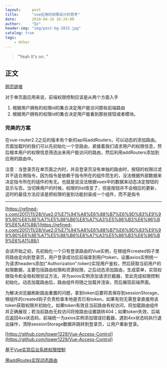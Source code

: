 ```yaml
---
layout:     post
title:      "vue应用的权限设计的思考"
date:       2018-04-16 16:24:00
author:     "Qz"
header-img: "img/post-bg-2015.jpg"
catalog: true
tags:
    - Other
---
```


> “Yeah It's on. ”


## 正文
[网页链接](https://github.com/JesseZhao1990/blog/issues/64)

对于单页面应用来说，前端权限控制应该是从两个方面入手

1. 根据用户拥有的权限id的集合决定用户能访问那些前端路由
2. 根据用户拥有的权限id的集合决定用户能看到那些按钮或者模块。

### 完美的方案
在vue-router2.2之后的版本有个新的api叫addRouters，可以动态的添加路由。页面加载时的我们可以先初始化一个空路由，紧接着我们请求用户的权限信息，然后根本用户的权限信息筛选出来用户能访问的路由，然后利用addRouters添加到应用的路由中。

注意：当登录页在单页面之内时，并且登录页没有单独的路由时，按钮的权限过滤并不适合用指令，因为指令是依赖于指令所在的组件而生的，没法根据外部数据来决定指令所在的组件的有无。也就是说没法根据vuex中的数据来动态决定按钮的显示与否。当切换用户的时候，权限的list改变了，但是按钮并不会相应的更新，这时的最佳方法应该是把权限的鉴别功能封装成一个组件，而不是指令


----------


[https://refined-x.com/2017/11/28/Vue2.0%E7%94%A8%E6%88%B7%E6%9D%83%E9%99%90%E6%8E%A7%E5%88%B6%E8%A7%A3%E5%86%B3%E6%96%B9%E6%A1%88/](https://refined-x.com/2017/11/28/Vue2.0%E7%94%A8%E6%88%B7%E6%9D%83%E9%99%90%E6%8E%A7%E5%88%B6%E8%A7%A3%E5%86%B3%E6%96%B9%E6%A1%88/)




会话开始之初，先初始化一个只有登录路由的Vue实例，在根组件created钩子里将路由定向到登录页，用户登录成功后前端拿到用户token，设置axios实例统一为请求headers添加{"Authorization":token}实现用户鉴权，然后获取当前用户的权限数据，主要包括路由权限和资源权限，之后动态添加路由，生成菜单，实现权限指令和全局权限验证方法，并为axios实例添加请求拦截器，至此完成权限控制初始化。动态加载路由后，路由组件将随之加载并渲染，而后展现前端界面。

为解决浏览器刷新路由重置的问题，拿到token后要将其保存到sessionStorage，根组件的created钩子负责检查本地是否已有token，如果有则无需登录直接用该token获取权限并初始化，如果token有效且当前路由有权访问，将加载路由组件并正确展现；若当前路由无权访问将按路由设置跳转404；如果token失效，后端应返回4xx状态码，前端统一为axios实例添加错误拦截器，遇到4xx状态码执行退出操作，清除sessionStorage数据并跳转到登录页，让用户重新登录。


[https://github.com/tower1229/Vue-Access-Control](https://github.com/tower1229/Vue-Access-Control)



[基于Vue实现后台系统权限控制 ](https://refined-x.com/2017/08/29/%E5%9F%BA%E4%BA%8EVue%E5%AE%9E%E7%8E%B0%E5%90%8E%E5%8F%B0%E7%B3%BB%E7%BB%9F%E6%9D%83%E9%99%90%E6%8E%A7%E5%88%B6/)



[用addRoutes实现动态路由](https://refined-x.com/2017/09/01/%E7%94%A8addRoutes%E5%AE%9E%E7%8E%B0%E5%8A%A8%E6%80%81%E8%B7%AF%E7%94%B1/)





